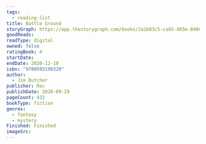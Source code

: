 ```yaml
---
tags:
  - reading-list
title: Battle Ground
storyGraph: https://app.thestorygraph.com/books/2a1b83c5-ca65-493e-8406-bee4762cef5c
goodReads:
readType: digital
owned: false
ratingBook: 4
startDate:
endDate: 2020-12-18
isbn: "9780593199329"
author:
  - Jim Butcher
publisher: Roc
publishDate: 2020-09-29
pageCount: 432
bookType: fiction
genres:
  - fantasy
  - mystery
Finished: Finished
imageSrc:
---
```


